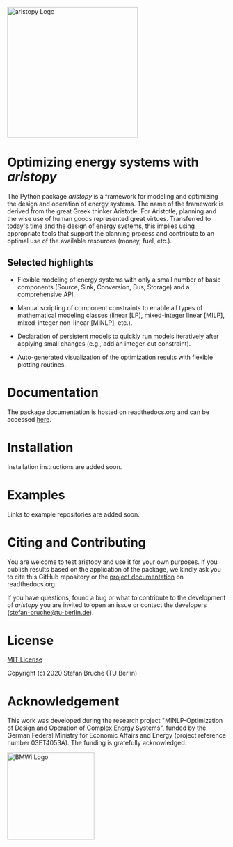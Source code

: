 <a href="https://www.energietechnik.tu-berlin.de/menue/forschung/energiesystemanalyse_und_optimierung/oeb_ensys/"><img src="https://www.energietechnik.tu-berlin.de/fileadmin/fg106/Fotos/aristopy_logo_small.png" alt="aristopy Logo" width="300px"></a>

# Optimizing energy systems with *aristopy*


The Python package *aristopy* is a framework for modeling and optimizing the
design and operation of energy systems.
The name of the framework is derived from the great Greek thinker Aristotle.
For Aristotle, planning and the wise use of human goods represented great virtues.
Transferred to today's time and the design of energy systems, this implies using
appropriate tools that support the planning process and contribute to an
optimal use of the available resources (money, fuel, etc.).

##  Selected highlights
* Flexible modeling of energy systems with only a small number of basic
  components (Source, Sink, Conversion, Bus, Storage) and a comprehensive API.
* Manual scripting of component constraints to enable all types of
  mathematical modeling classes (linear \[LP\], mixed-integer linear
  \[MILP\], mixed-integer non-linear \[MINLP\], etc.).

* Declaration of persistent models to quickly run models iteratively
  after applying small changes (e.g., add an integer-cut constraint).
* Auto-generated visualization of the optimization results with
  flexible plotting routines.

# Documentation
The package documentation is hosted on readthedocs.org and can be accessed
[here](https://aristopy.readthedocs.io/en/latest/index.html).

# Installation
Installation instructions are added soon.

# Examples
Links to example repositories are added soon.

# Citing and Contributing
You are welcome to test aristopy and use it for your own purposes. If you
publish results based on the application of the package, we kindly ask you to
cite this GitHub repository or the [project documentation](
https://aristopy.readthedocs.io/en/latest/index.html) on readthedocs.org.

If you have questions, found a bug or what to contribute to the development of
*aristopy* you are invited to open an issue or contact the developers
(stefan-bruche@tu-berlin.de).

# License
[MIT License](https://opensource.org/licenses/MIT)

Copyright (c) 2020 Stefan Bruche (TU Berlin)

# Acknowledgement
This work was developed during the research project "MINLP-Optimization of
Design and Operation of Complex Energy Systems", funded by the German Federal
Ministry for Economic Affairs and Energy (project reference number 03ET4053A).
The funding is gratefully acknowledged.

<a href="https://www.energietechnik.tu-berlin.de/menue/forschung/energiesystemanalyse_und_optimierung/oeb_ensys/"><img src="https://www.energietechnik.tu-berlin.de/fileadmin/fg106/Fotos/bwmi_logo_small.png" alt="BMWi Logo" width="200px"></a>